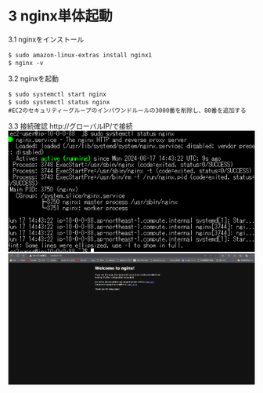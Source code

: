 # 3 nginx単体起動 
3.1 nginxをインストール
```bash:title
$ sudo amazon-linux-extras install nginx1
$ nginx -v
```
3.2 nginxを起動
```bash:title
$ sudo systemctl start nginx
$ sudo systemctl status nginx
#EC2のセキュリティーグループのインバウンドルールの3000番を削除し、80番を追加する 
```
3.3 接続確認 
http://グローバルIP/で接続  
![nginx](../img5/step3/nginx.png)  
![nginx2](../img5/step3/nginxseikou.png)









